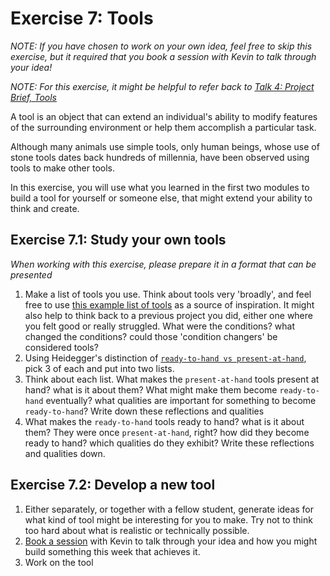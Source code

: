 # Exercise 7: Tools

_NOTE: If you have chosen to work on your own idea, feel free to skip this exercise, but it required that you book a session with Kevin to talk through your idea!_

_NOTE: For this exercise, it might be helpful to refer back to [Talk 4: Project Brief, Tools](/modules/module3-project/talk4-project-brief-tools.pdf)_

A tool is an object that can extend an individual's ability to modify features of the surrounding environment or help them accomplish a particular task.

Although many animals use simple tools, only human beings, whose use of stone tools dates back hundreds of millennia, have been observed using tools to make other tools.

In this exercise, you will use what you learned in the first two modules to build a tool for yourself or someone else, that might extend your ability to think and create.

## Exercise 7.1: Study your own tools

_When working with this exercise, please prepare it in a format that can be presented_

1. Make a list of tools you use. Think about tools very 'broadly', and feel free to use [this example list of tools](/assets/tools.md) as a source of inspiration. It might also help to think back to a previous project you did, either one where you felt good or really struggled. What were the conditions? what changed the conditions? could those 'condition changers' be considered tools?
2. Using Heidegger's distinction of [`ready-to-hand vs present-at-hand`](https://that-which.com/heidegger-ready-to-hand-and-present-at-hand/), pick 3 of each and put into two lists.
3. Think about each list. What makes the `present-at-hand` tools present at hand? what is it about them? What might make them become `ready-to-hand` eventually? what qualities are important for something to become `ready-to-hand`? Write down these reflections and qualities
4. What makes the `ready-to-hand` tools ready to hand? what is it about them? They were once `present-at-hand`, right? how did they become ready to hand? which qualities do they exhibit? Write these reflections and qualities down.

## Exercise 7.2: Develop a new tool

1. Either separately, or together with a fellow student, generate ideas for what kind of tool might be interesting for you to make. Try not to think too hard about what is realistic or technically possible.
2. [Book a session](/README.md) with Kevin to talk through your idea and how you might build something this week that achieves it.
3. Work on the tool
